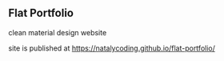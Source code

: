 ## Flat Portfolio

clean material design website

site is published at https://natalycoding.github.io/flat-portfolio/

